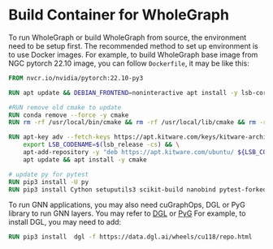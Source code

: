 # Build Container for WholeGraph
To run WholeGraph or build WholeGraph from source, the environment need to be setup first.
The recommended method to set up environment is to use Docker images.
For example, to build WholeGraph base image from NGC pytorch 22.10 image, you can follow `Dockerfile`,
it may be like this:
```dockerfile
FROM nvcr.io/nvidia/pytorch:22.10-py3

RUN apt update && DEBIAN_FRONTEND=noninteractive apt install -y lsb-core software-properties-common wget libspdlog-dev

#RUN remove old cmake to update
RUN conda remove --force -y cmake
RUN rm -rf /usr/local/bin/cmake && rm -rf /usr/local/lib/cmake && rm -rf /usr/lib/cmake

RUN apt-key adv --fetch-keys https://apt.kitware.com/keys/kitware-archive-latest.asc && \
    export LSB_CODENAME=$(lsb_release -cs) && \
    apt-add-repository -y "deb https://apt.kitware.com/ubuntu/ ${LSB_CODENAME} main" && \
    apt update && apt install -y cmake

# update py for pytest
RUN pip3 install -U py
RUN pip3 install Cython setuputils3 scikit-build nanobind pytest-forked pytest
```

To run GNN applications, you may also need cuGraphOps, DGL or PyG library to run GNN layers.
You may refer to [DGL](https://www.dgl.ai/pages/start.html) or [PyG](https://pytorch-geometric.readthedocs.io/en/latest/notes/installation.html)
For example, to install DGL, you may need to add:
```dockerfile
RUN pip3 install  dgl -f https://data.dgl.ai/wheels/cu118/repo.html
```
